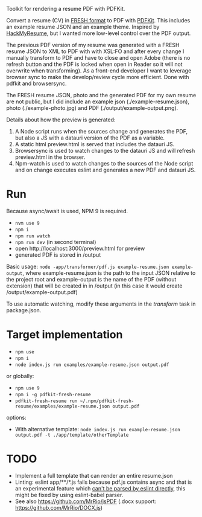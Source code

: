 Toolkit for rendering a resume PDF with PDFKit.

Convert a resume (CV) in [FRESH format](https://github.com/fresh-standard/FRESCA) to PDF with [PDFKit](http://pdfkit.org/). This includes an example resume JSON and an example theme. Inspired by [HackMyResume](https://github.com/hacksalot/HackMyResume), but I wanted more low-level control over the PDF output.

The previous PDF version of my resume was generated with a FRESH resume JSON to XML to PDF with with XSL:FO and after every change I manually transform to PDF and have to close and open Adobe (there is no refresh 
button and the PDF is locked when open in Reader so it will not overwrite when transforming). As a front-end developer I want to leverage browser sync to make 
the develop/review cycle more efficient. Done with pdfkit and browsersync.

The FRESH resume JSON, photo and the generated PDF for my own resume are not public, but I did include an example json (./example-resume.json), photo (./example-photo.jpg) and PDF (./output/example-output.png).

<!--
maybe even with XSL:FO or server side pdfkit and PDF watch -> to blob -> to BlobURL -> iframe (conform iframe.src = stream.toBlobURL('application/pdf');)
Explain the difference from the live preview because the server and client side lib of pdfkit would differ and I don't need real-time updates anyway, at least
not while typing in the browser.
-->

Details about how the preview is generated:

1. A Node script runs when the sources change and generates the PDF, but also a JS with a datauri version of the PDF as a variable.
2. A static html preview.html is served that includes the datauri JS.
3. Browsersync is used to watch changes to the datauri JS and will refresh preview.html in the browser.
4. Npm-watch is used to watch changes to the sources of the Node script and on change executes eslint and generates a new PDF and datauri JS.


# Run

Because async/await is used, NPM 9 is required.

* `nvm use 9`
* `npm i`
* `npm run watch`
* `npm run dev` (in second terminal)
* open http://localhost:3000/preview.html for preview
* generated PDF is stored in /output

Basic usage: `node -app/transformer/pdf.js example-resume.json example-output`, where example-resume.json is the path to the input JSON relative to the project root and example-output is the name of the PDF (without extension) that will be created in in /output (in this case it would create /output/example-output.pdf)

To use automatic watching, modify these arguments in the _transform_ task in package.json.


# Target implementation

* `npm use`
* `npm i`
* `node index.js run examples/example-resume.json output.pdf`

or globally:

* `npm use 9`
* `npm i -g pdfkit-fresh-resume`
* `pdfkit-fresh-resume run ~/.npm/pdfkit-fresh-resume/examples/example-resume.json output.pdf`

options:

* With alternative template: `node index.js run example-resume.json output.pdf -t ./app/template/otherTemplate`

# TODO

* Implement a full template that can render an entire resume.json
* Linting: eslint app/\*\*/*.js fails because pdf.js contains async and that is an experimental feature which [can't be parsed by eslint directly](https://github.com/babel/eslint-plugin-babel/issues/6), this might be fixed by using eslint-babel parser.
* See also https://github.com/MrRio/jsPDF (.docx support: https://github.com/MrRio/DOCX.js)

